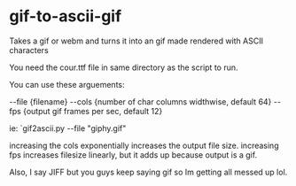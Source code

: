 # gif-to-ascii-gif
Takes a gif or webm and turns it into an gif made rendered with ASCII characters


You need the cour.ttf file in same directory as the script to run.

You can use these arguements:

--file {filename}
--cols {number of char columns widthwise, default 64}
--fps {output gif frames per sec, default 12}

ie: `gif2ascii.py --file "giphy.gif"

increasing the cols exponentially increases the output file size.
increasing fps increases filesize linearly, but it adds up because output is a gif.

Also, I say JIFF but you guys keep saying gif so Im getting all messed up lol.
